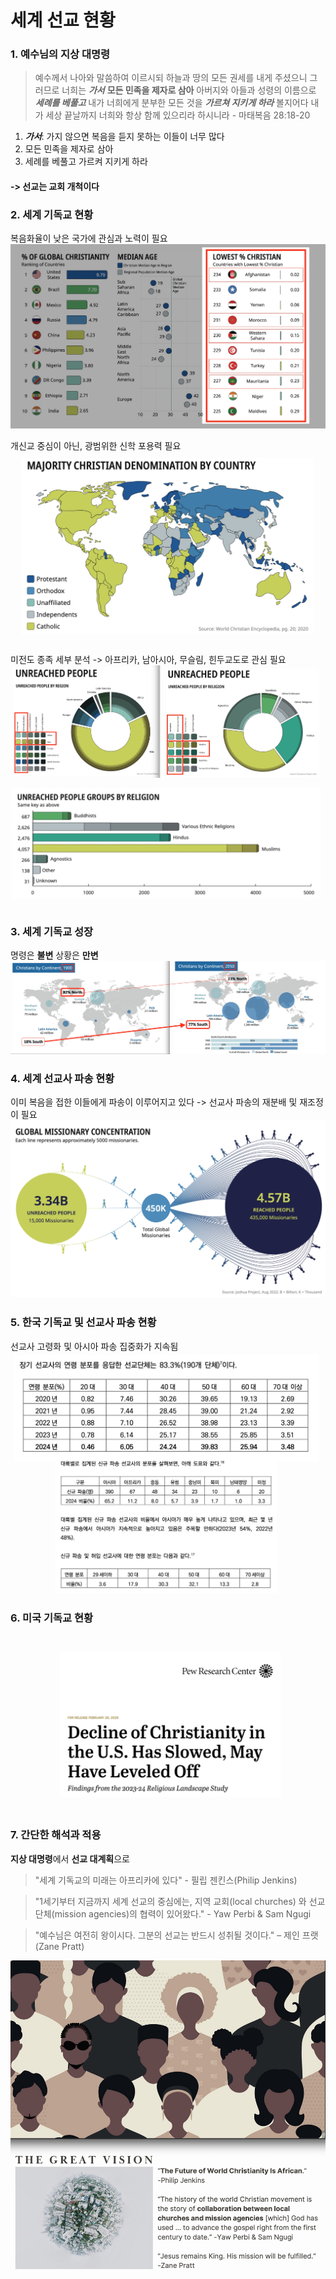 # 세계 선교 현황

### 1. 예수님의 지상 대명령
> 예수께서 나아와 말씀하여 이르시되 하늘과 땅의 모든 권세를 내게 주셨으니
> 그러므로 너희는 _**가서**_ **모든 민족을 제자로 삼아** 아버지와 아들과 성령의 이름으로 **_세례를 베풀고_**
> 내가 너희에게 분부한 모든 것을 **_가르쳐 지키게 하라_** 볼지어다 내가 세상 끝날까지 너희와 항상 함께 있으리라 하시니라 - 마태복음 28:18-20

1. _**가서**_: 가지 않으면 복음을 듣지 못하는 이들이 너무 많다
2. 모든 민족을 제자로 삼아
3. 세례를 베풀고 가르켜 지키게 하라
#### -> 선교는 교회 개척이다

### 2. 세계 기독교 현황
복음화율이 낮은 국가에 관심과 노력이 필요
![01](01.jpg)

개신교 중심이 아닌, 광범위한 신학 포용력 필요
![02](02.jpg)

미전도 종족 세부 분석 -> 아프리카, 남아시아, 무슬림, 힌두교도로 관심 필요
![03](03.jpg)
![04](04.jpg)

### 3. 세계 기독교 성장
명령은 **불변** 상황은 **만변**
![05](05.jpg)

### 4. 세계 선교사 파송 현황
이미 복음을 접한 이들에게 파송이 이루어지고 있다 -> 선교사 파송의 재분배 및 재조정이 필요
![06](06.jpg)

### 5. 한국 기독교 및 선교사 파송 현황
선교사 고령화 및 아시아 파송 집중화가 지속됨
![07](07.jpg)

### 6. 미국 기독교 현황
![08](08.jpg)

### 7. 간단한 해석과 적용
**지상 대명령**에서 **선교 대계획**으로
> "세계 기독교의 미래는 아프리카에 있다" - 필립 젠킨스(Philip Jenkins)

> "1세기부터 지금까지 세계 선교의 중심에는, 지역 교회(local churches) 와 선교 단체(mission agencies)의 협력이 있어왔다." - Yaw Perbi & Sam Ngugi

> "예수님은 여전히 왕이시다. 그분의 선교는 반드시 성취될 것이다." – 제인 프랫 (Zane Pratt)

![09](09.jpg)
